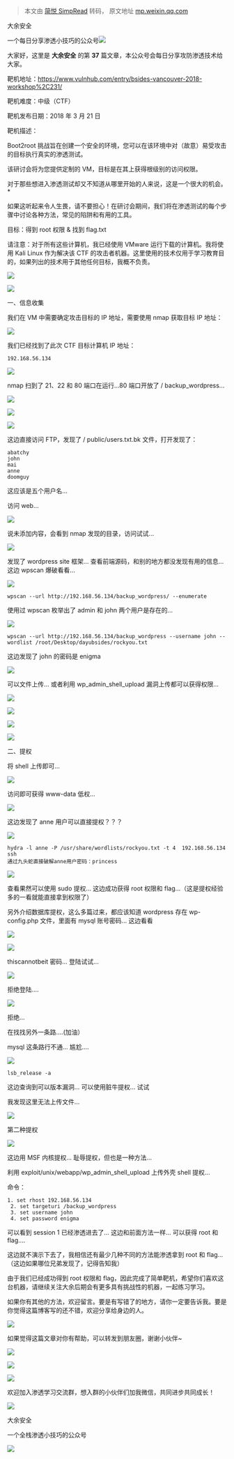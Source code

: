 > 本文由 [简悦 SimpRead](http://ksria.com/simpread/) 转码， 原文地址 [mp.weixin.qq.com](https://mp.weixin.qq.com/s/4HSfzF9EGTasMvL0YGzXkw)

大余安全  

一个每日分享渗透小技巧的公众号![](https://mmbiz.qpic.cn/mmbiz_png/O7dWXt4o5KPTQKiaXksbZia7PmHLPX2vnCWsznInTj3b9TFYtTDIYG6lDGJZYYSv72NsVWF24Kjlo4MT29tEOQSg/640?wx_fmt=png)

  

  

大家好，这里是 **大余安全** 的第 **37** 篇文章，本公众号会每日分享攻防渗透技术给大家。

靶机地址：https://www.vulnhub.com/entry/bsides-vancouver-2018-workshop%2C231/

靶机难度：中级（CTF）

靶机发布日期：2018 年 3 月 21 日

靶机描述：

Boot2root 挑战旨在创建一个安全的环境，您可以在该环境中对（故意）易受攻击的目标执行真实的渗透测试。

该研讨会将为您提供定制的 VM，目标是在其上获得根级别的访问权限。

对于那些想进入渗透测试却又不知道从哪里开始的人来说，这是一个很大的机会。*

如果这听起来令人生畏，请不要担心！在研讨会期间，我们将在渗透测试的每个步骤中讨论各种方法，常见的陷阱和有用的工具。

目标：得到 root 权限 & 找到 flag.txt

请注意：对于所有这些计算机，我已经使用 VMware 运行下载的计算机。我将使用 Kali Linux 作为解决该 CTF 的攻击者机器。这里使用的技术仅用于学习教育目的，如果列出的技术用于其他任何目标，我概不负责。

![](https://mmbiz.qpic.cn/mmbiz_png/eYQPCtdp52LibNkiaf6uEFlNLBXkYNLkGrreELUwooJCbCCre3PNVwyB7MD0We5GB7C1iao7ZNneayc3PxQD0iaAmg/640?wx_fmt=png)

![](https://mmbiz.qpic.cn/mmbiz_gif/MXiaez6x34s6wqPicKX6MTMsLicycAiarVzaS6YpDetKt5tNvsEibgrDYtBhSPrxZaLerjdvlDm3o3Y5ow9ibVcv8nBA/640?wx_fmt=gif)

一、信息收集

我们在 VM 中需要确定攻击目标的 IP 地址，需要使用 nmap 获取目标 IP 地址：

![](https://mmbiz.qpic.cn/mmbiz_png/O7dWXt4o5KN8BHmBN5xGmicabECnSAF20Q73orPHD2h0rODpBvRcj1P7LDMic0w8LKEccLKNziaNe0vBDjyia0OJXA/640?wx_fmt=png)

我们已经找到了此次 CTF 目标计算机 IP 地址：

```
192.168.56.134
```

![](https://mmbiz.qpic.cn/mmbiz_png/O7dWXt4o5KN8BHmBN5xGmicabECnSAF20E1iabLRCPk1EP8zcibVUynLgx7jOgpPAiaOh5RJxsbfj851IevaZqeFAg/640?wx_fmt=png)

nmap 扫到了 21、22 和 80 端口在运行...80 端口开放了 / backup_wordpress...

![](https://mmbiz.qpic.cn/mmbiz_png/O7dWXt4o5KN8BHmBN5xGmicabECnSAF20ZAQUicfwqACG4l7C6y5iciaTwZYJEe1DxlicVich38gEd1g9zpjPynDnAng/640?wx_fmt=png)

![](https://mmbiz.qpic.cn/mmbiz_png/O7dWXt4o5KN8BHmBN5xGmicabECnSAF20GsdrMbBsvlnSrBPiaeOSaMlc1MssJJdQnCicVawUnkaAl0MKV6mZMNQg/640?wx_fmt=png)

![](https://mmbiz.qpic.cn/mmbiz_png/O7dWXt4o5KN8BHmBN5xGmicabECnSAF20JgwhzKtVzMr5R4U0RGiaASHqh2APfNXka7gFcsgQ1YwRD6XNVU65icLw/640?wx_fmt=png)

这边直接访问 FTP，发现了 / public/users.txt.bk 文件，打开发现了：

```
abatchy
john
mai
anne
doomguy
```

这应该是五个用户名...

访问 web...

![](https://mmbiz.qpic.cn/mmbiz_png/O7dWXt4o5KN8BHmBN5xGmicabECnSAF203xUHZuVaLicpE7vx4B3wWTk5OWoWbvQvn7BibY6HvwX7NKq2GCicdCQLA/640?wx_fmt=png)

说未添加内容，会看到 nmap 发现的目录，访问试试...

![](https://mmbiz.qpic.cn/mmbiz_png/O7dWXt4o5KN8BHmBN5xGmicabECnSAF20VRlUG6MMt79v3wOialgyG6jZIf9QlwRjo4aTlT9icy1ib3eTO2eutjRNQ/640?wx_fmt=png)

发现了 wordpress site 框架... 查看前端源码，和别的地方都没发现有用的信息... 这边 wpscan 爆破看看...

![](https://mmbiz.qpic.cn/mmbiz_png/O7dWXt4o5KN8BHmBN5xGmicabECnSAF20cUQ4ibQKBgLSsgD9lyC125CQ8tIeeeiaEje3KcrIO6QxTtHfvSbJ0Y1w/640?wx_fmt=png)

```
wpscan --url http://192.168.56.134/backup_wordpress/ --enumerate
```

使用过 wpscan 枚举出了 admin 和 john 两个用户是存在的...

![](https://mmbiz.qpic.cn/mmbiz_png/O7dWXt4o5KN8BHmBN5xGmicabECnSAF20hyEicpMtota5c1BQcibDNa2WKPyW0E3Vm1VvXcfqia63pvllrHM12v05g/640?wx_fmt=png)

```
wpscan --url http://192.168.56.134/backup_wordpress --username john --wordlist /root/Desktop/dayubsides/rockyou.txt
```

这边发现了 john 的密码是 enigma

![](https://mmbiz.qpic.cn/mmbiz_png/O7dWXt4o5KN8BHmBN5xGmicabECnSAF20cibxphTmROiaNAfPkvibic107vqVzexaY8iaS6AlHXHLCpU5g90gksdWDQA/640?wx_fmt=png)

可以文件上传... 或者利用 wp_admin_shell_upload 漏洞上传都可以获得权限...

![](https://mmbiz.qpic.cn/mmbiz_png/O7dWXt4o5KN8BHmBN5xGmicabECnSAF202Z6dYB0kAUcP38t8lzYst5ibdNYOjRtsYG2IMxX0WA2IH2zIYibwUDkw/640?wx_fmt=png)

![](https://mmbiz.qpic.cn/mmbiz_png/O7dWXt4o5KN8BHmBN5xGmicabECnSAF205sFWuS1MhNWhs9hwNC8mn0LicHJWjS2J48MIQ2tVxUiclQd9ZUx6C5eA/640?wx_fmt=png)

![](https://mmbiz.qpic.cn/mmbiz_png/O7dWXt4o5KN8BHmBN5xGmicabECnSAF20zY0p3VDyCufSGWXVK06DgOjJ04kbjXsSh5gFfoImVnHrMdDFwFicIibQ/640?wx_fmt=png)

![](https://mmbiz.qpic.cn/mmbiz_gif/MXiaez6x34s6wqPicKX6MTMsLicycAiarVzaS6YpDetKt5tNvsEibgrDYtBhSPrxZaLerjdvlDm3o3Y5ow9ibVcv8nBA/640?wx_fmt=gif)

二、提权

将 shell 上传即可...

![](https://mmbiz.qpic.cn/mmbiz_png/O7dWXt4o5KN8BHmBN5xGmicabECnSAF20Lpxw8T31MN2O3iaPQUzbAibFwBWVS6tyTtdODdwT8xuWibWPBUytIZ75Q/640?wx_fmt=png)

访问即可获得 www-data 低权...

![](https://mmbiz.qpic.cn/mmbiz_png/O7dWXt4o5KN8BHmBN5xGmicabECnSAF20z26OusZ4CuBpn2tiazLa3ESrfJfOwEv9Qu8QhYbVXcvfe9SoQS1icgSA/640?wx_fmt=png)

这边发现了 anne 用户可以直接提权？？？

![](https://mmbiz.qpic.cn/mmbiz_png/O7dWXt4o5KN8BHmBN5xGmicabECnSAF20YNEpASAnR7L1Rog5qOtj1EsIl9SMm8S7ReDjUOX9UJZhUlItqXSQiag/640?wx_fmt=png)

```
hydra -l anne -P /usr/share/wordlists/rockyou.txt -t 4  192.168.56.134 ssh
通过九头蛇直接破解anne用户密码：princess
```

![](https://mmbiz.qpic.cn/mmbiz_png/O7dWXt4o5KN8BHmBN5xGmicabECnSAF20LmkHdWeuaox97qPKWP3wgpNZ54P4quWia0psvevCNbSkHKB0CsvFQcQ/640?wx_fmt=png)

查看果然可以使用 sudo 提权... 这边成功获得 root 权限和 flag...（这是提权经验多的一看就能直接拿到权限了）

另外介绍数据库提权，这么多篇过来，都应该知道 wordpress 存在 wp-config.php 文件，里面有 mysql 账号密码... 这边看看

![](https://mmbiz.qpic.cn/mmbiz_png/O7dWXt4o5KN8BHmBN5xGmicabECnSAF20SKlBAushQ5x4LNAMibhJTtJwmxHGO4V3Y0Hsd9tUIDibwpXjEQibn6LtA/640?wx_fmt=png)

![](https://mmbiz.qpic.cn/mmbiz_png/O7dWXt4o5KN8BHmBN5xGmicabECnSAF20Jic9yVfYyMY6qlLlD95Hl4Su7hrPyTI3PX590mpsGSwRwXC51Ytk6ibg/640?wx_fmt=png)

thiscannotbeit 密码... 登陆试试...

![](https://mmbiz.qpic.cn/mmbiz_png/O7dWXt4o5KN8BHmBN5xGmicabECnSAF202sjce9G2dRiaM3zInLnzc68gnBxicGHQve5BolrZib00O7I5icqzRaOZpw/640?wx_fmt=png)

拒绝登陆....

![](https://mmbiz.qpic.cn/mmbiz_png/O7dWXt4o5KN8BHmBN5xGmicabECnSAF20e7P7HUO5H6hlO9ewIyicVrkDO2qLUU0rWB1YAKqWUdtjJdPkvCBa4jA/640?wx_fmt=png)

拒绝...

在找找另外一条路....(加油）

mysql 这条路行不通... 尴尬....

![](https://mmbiz.qpic.cn/mmbiz_png/O7dWXt4o5KN8BHmBN5xGmicabECnSAF20av0G1ThbLXYWJFNQJk6FTIwgRm9ZqO9guQvDP7ybNUaFY6Px7Pqvrw/640?wx_fmt=png)

```
lsb_release -a
```

这边查询到可以版本漏洞... 可以使用脏牛提权... 试试

我发现这里无法上传文件...

![](https://mmbiz.qpic.cn/mmbiz_gif/MXiaez6x34s6wqPicKX6MTMsLicycAiarVzaS6YpDetKt5tNvsEibgrDYtBhSPrxZaLerjdvlDm3o3Y5ow9ibVcv8nBA/640?wx_fmt=gif)

第二种提权

![](https://mmbiz.qpic.cn/mmbiz_png/O7dWXt4o5KN8BHmBN5xGmicabECnSAF20gWICGP9zOQZgaibugrIwr7YaAOMBA2bdhicHKKUN3BrdAnxDKfIicOVfA/640?wx_fmt=png)

这边用 MSF 内核提权... 耻辱提权，但也是一种方法...

利用 exploit/unix/webapp/wp_admin_shell_upload 上传外壳 shell 提权...

命令：

```
1. set rhost 192.168.56.134
 2. set targeturi /backup_wordpress
 3. set username john
 4. set password enigma
```

可以看到 session 1 已经渗透进去了... 这边和前面方法一样... 可以获得 root 和 flag....

这边就不演示下去了，我相信还有最少几种不同的方法能渗透拿到 root 和 flag...（这边如果哪位兄弟发现了，记得告知我）

由于我们已经成功得到 root 权限和 flag，因此完成了简单靶机，希望你们喜欢这台机器，请继续关注大余后期会有更多具有挑战性的机器，一起练习学习。

如果你有其他的方法，欢迎留言。要是有写错了的地方，请你一定要告诉我。要是你觉得这篇博客写的还不错，欢迎分享给身边的人。

![](https://mmbiz.qpic.cn/mmbiz_png/eYQPCtdp52LibNkiaf6uEFlNLBXkYNLkGrreELUwooJCbCCre3PNVwyB7MD0We5GB7C1iao7ZNneayc3PxQD0iaAmg/640?wx_fmt=png)

如果觉得这篇文章对你有帮助，可以转发到朋友圈，谢谢小伙伴~

![](https://mmbiz.qpic.cn/mmbiz_png/c5xrRn4430AnqkfAJc38Vpnc5XiaADLTjiciciaibYU4EHw3Nuh7YMtuB0hz3sb8Em9iatt5skAsibuuysPLdLY5LtWOw/640?wx_fmt=png)

![](https://mmbiz.qpic.cn/mmbiz_png/p3lIbvldZiabdI5iaCb3icRhtygUuo2sp6Hcdq0ANlpy5W3gL628uq032jsoVnGnl6HdGrgDXjfazFtkp6IInibDdQ/640?wx_fmt=png)

![](https://mmbiz.qpic.cn/mmbiz_png/O7dWXt4o5KPqjaFWwyrrhiciahSpOibxqKvSIFX0iaPcG00CjYIwQDwIDeIicmFMlOVNyhWYVSE8pJK566UK3YOUNWQ/640?wx_fmt=png)

欢迎加入渗透学习交流群，想入群的小伙伴们加我微信，共同进步共同成长！

![](https://mmbiz.qpic.cn/mmbiz_png/ndicuTO22p6ibN1yF91ZicoggaJJZX3vQ77Vhx81O5GRyfuQoBRjpaUyLOErsSo8PwNYlT1XzZ6fbwQuXBRKf4j3Q/640?wx_fmt=png)  

大余安全

一个全栈渗透小技巧的公众号

![](https://mmbiz.qpic.cn/mmbiz_png/O7dWXt4o5KPTQKiaXksbZia7PmHLPX2vnCSsnsc7MHh257oYRic1MOT8qibABNUEnTq9DUL7QBwnS52EheJf4m8iaTQ/640?wx_fmt=png)
